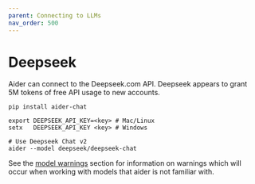 ```yaml
---
parent: Connecting to LLMs
nav_order: 500
---
```


# Deepseek

Aider can connect to the Deepseek.com API.
Deepseek appears to grant 5M tokens of free API usage to new accounts.

```
pip install aider-chat

export DEEPSEEK_API_KEY=<key> # Mac/Linux
setx   DEEPSEEK_API_KEY <key> # Windows

# Use Deepseek Chat v2
aider --model deepseek/deepseek-chat
```

See the [model warnings](warnings.html)
section for information on warnings which will occur
when working with models that aider is not familiar with.


